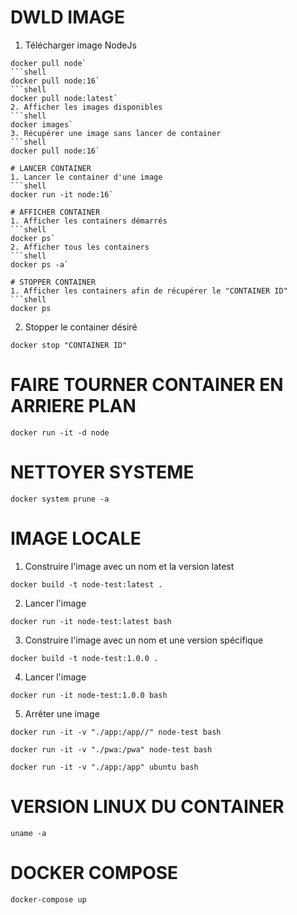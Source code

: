 # DWLD IMAGE  
1. Télécharger image NodeJs  
```shell
docker pull node`  
```shell
docker pull node:16`  
```shell
docker pull node:latest`
2. Afficher les images disponibles  
```shell
docker images`
3. Récupérer une image sans lancer de container  
```shell
docker pull node:16`

# LANCER CONTAINER
1. Lancer le container d'une image  
```shell
docker run -it node:16`

# AFFICHER CONTAINER
1. Afficher les containers démarrés  
```shell
docker ps`
2. Afficher tous les containers  
```shell
docker ps -a`  

# STOPPER CONTAINER
1. Afficher les containers afin de récupérer le "CONTAINER ID"  
```shell
docker ps
```
2. Stopper le container désiré  
```shell
docker stop "CONTAINER ID"
```

# FAIRE TOURNER CONTAINER EN ARRIERE PLAN
```shell
docker run -it -d node
```

# NETTOYER SYSTEME
```shell
docker system prune -a
```

# IMAGE LOCALE
1. Construire l'image avec un nom et la version latest
```shell
docker build -t node-test:latest .
```
2. Lancer l'image
```shell
docker run -it node-test:latest bash
```

3. Construire l'image avec un nom et une version spécifique
```shell
docker build -t node-test:1.0.0 .
```
4. Lancer l'image
```shell
docker run -it node-test:1.0.0 bash
```
5. Arrêter une image


```shell
docker run -it -v "./app:/app//" node-test bash
```
```shell
docker run -it -v "./pwa:/pwa" node-test bash
```
```shell
docker run -it -v "./app:/app" ubuntu bash
```

# VERSION LINUX DU CONTAINER  
```shell
uname -a
```

# DOCKER COMPOSE
```shell
docker-compose up
```
